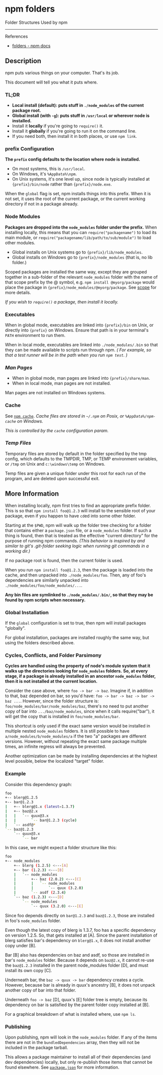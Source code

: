 # npm folders

Folder Structures Used by npm

---

References

- [folders - npm docs](https://docs.npmjs.com/cli/v7/configuring-npm/folders)

## Description

npm puts various things on your computer. That's its job.

This document will tell you what it puts where.

### TL;DR

- **Local install (default): puts stuff in `./node_modules` of the current package root.**
- **Global install (with `-g`): puts stuff in `/usr/local` or wherever node is installed.**
- Install it **locally** if you're going to `require()` it.
- Install it **globally** if you're going to run it on the command line.
- If you need both, then install it in both places, or use `npm link`.

### prefix Configuration

**The `prefix` config defaults to the location where node is installed.**

- On most systems, this is `/usr/local`.
- On Windows, it's `%AppData%\npm`.
- On Unix systems, it's one level up, since node is typically installed at `{prefix}/bin/node` rather than `{prefix}/node.exe`.

When the `global` flag is set, npm installs things into this prefix.
When it is not set, it uses the root of the current package, or the current working directory if not in a package already.

### Node Modules

**Packages are dropped into the `node_modules` folder under the prefix.**
When installing locally, this means that you can `require("packagename")` to load its main module, or `require("packagename/lib/path/to/sub/module")` to load other modules.

- Global installs on Unix systems go to `{prefix}/lib/node_modules`.
- Global installs on Windows go to `{prefix}/node_modules` (that is, no lib folder.)

Scoped packages are installed the same way, except they are grouped together in a sub-folder of the relevant `node_modules` folder with the name of that scope prefix by the @ symbol, e.g. `npm install @myorg/package` would place the package in `{prefix}/node_modules/@myorg/package`.
See [scope](https://docs.npmjs.com/cli/v7/using-npm/scope) for more details.

_If you wish to `require()` a package, then install it locally._

### Executables

When in global mode, executables are linked into `{prefix}/bin` on Unix, or directly into `{prefix}` on Windows.
Ensure that path is in your terminal's `PATH` environment to run them.

When in local mode, executables are linked into `./node_modules/.bin` so that they can be made available to scripts run through npm.
_( For example, so that a test runner will be in the path when you run `npm test`. )_

### _Man Pages_

- When in global mode, man pages are linked into `{prefix}/share/man`.
- When in local mode, man pages are not installed.

Man pages are not installed on Windows systems.

### Cache

See [`npm cache`](https://docs.npmjs.com/cli/v7/commands/npm-cache).
_Cache files are stored in `~/.npm` on Posix, or `%AppData%/npm-cache` on Windows._

_This is controlled by the `cache` configuration param._

### _Temp Files_

Temporary files are stored by default in the folder specified by the tmp config, which defaults to the TMPDIR, TMP, or TEMP environment variables, or `/tmp` on Unix and `c:\windows\temp` on Windows.

Temp files are given a unique folder under this root for each run of the program, and are deleted upon successful exit.

## More Information

When installing locally, npm first tries to find an appropriate prefix folder.
This is so that `npm install foo@1.2.3` will install to the sensible root of your package, even if you happen to have `cd`ed into some other folder.

Starting at the `$PWD`, npm will walk up the folder tree checking for a folder that contains either a `package.json` file, or a `node_modules` folder.
If such a thing is found, then that is treated as the effective "current directory" for the purpose of running npm commands.
_(This behavior is inspired by and similar to git's .git-folder seeking logic when running git commands in a working dir.)_

If no package root is found, then the current folder is used.

When you run `npm install foo@1.2.3`, then the package is loaded into the cache, and then unpacked into `./node_modules/foo`.
Then, any of foo's dependencies are similarly unpacked into `./node_modules/foo/node_modules/...`.

**Any bin files are symlinked to `./node_modules/.bin/`, so that they may be found by npm scripts when necessary.**

### Global Installation

If the `global` configuration is set to true, then npm will install packages "globally".

For global installation, packages are installed roughly the same way, but using the folders described above.

### Cycles, Conflicts, and Folder Parsimony

**Cycles are handled using the property of node's module system that it walks up the directories looking for `node_modules` folders.**
**So, at every stage, if a package is already installed in an ancestor `node_modules` folder, then it is not installed at the current location.**

Consider the case above, where `foo -> bar -> baz`.
Imagine if, in addition to that, baz depended on bar, so you'd have: `foo -> bar -> baz -> bar -> baz ...`.
However, since the folder structure is: `foo/node_modules/bar/node_modules/baz`, there's no need to put another copy of bar into `.../baz/node_modules`, since when it calls require("bar"), it will get the copy that is installed in `foo/node_modules/bar`.

This shortcut is only used if the exact same version would be installed in multiple nested `node_modules` folders.
It is still possible to have `a/node_modules/b/node_modules/a` if the two "a" packages are different versions.
However, without repeating the exact same package multiple times, an infinite regress will always be prevented.

Another optimization can be made by installing dependencies at the highest level possible, below the localized "target" folder.

### Example

Consider this dependency graph:

```bash
foo
+-- blerg@1.2.5
+-- bar@1.2.3
|   +-- blerg@1.x (latest=1.3.7)
|   +-- baz@2.x
|   |   `-- quux@3.x
|   |       `-- bar@1.2.3 (cycle)
|   `-- asdf@*
`-- baz@1.2.3
    `-- quux@3.x
        `-- bar
```

In this case, we might expect a folder structure like this:

```bash
foo
+-- node_modules
    +-- blerg (1.2.5) <---[A]
    +-- bar (1.2.3) <---[B]
    |   `-- node_modules
    |       +-- baz (2.0.2) <---[C]
    |       |   `-- node_modules
    |       |       `-- quux (3.2.0)
    |       `-- asdf (2.3.4)
    `-- baz (1.2.3) <---[D]
        `-- node_modules
            `-- quux (3.2.0) <---[E]
```

Since foo depends directly on `bar@1.2.3` and `baz@1.2.3`, those are installed in foo's `node_modules` folder.

Even though the latest copy of blerg is 1.3.7, foo has a specific dependency on version 1.2.5.
So, that gets installed at [A].
Since the parent installation of blerg satisfies bar's dependency on `blerg@1.x`, it does not install another copy under [B].

Bar [B] also has dependencies on baz and asdf, so those are installed in bar's `node_modules` folder.
Because it depends on `baz@2.x`, it cannot re-use the `baz@1.2.3` installed in the parent node_modules folder [D], and must install its own copy [C].

Underneath bar, the `baz -> quux -> bar` dependency creates a cycle.
However, because bar is already in quux's ancestry [B], it does not unpack another copy of bar into that folder.

Underneath `foo -> baz` [D], quux's [E] folder tree is empty, because its dependency on bar is satisfied by the parent folder copy installed at [B].

For a graphical breakdown of what is installed where, use `npm ls`.

### Publishing

Upon publishing, npm will look in the `node_modules` folder.
If any of the items there are not in the `bundledDependencies` array, then they will not be included in the package tarball.

This allows a package maintainer to install all of their dependencies (and dev dependencies) locally, but only re-publish those items that cannot be found elsewhere.
See [`package.json`](https://docs.npmjs.com/cli/v7/configuring-npm/folders#man-pages) for more information.
